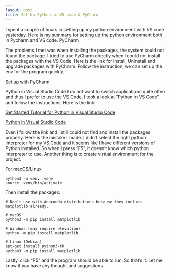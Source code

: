 ```yaml
---
layout: post
title: Set Up Python in VS code & PyCharm
---
```


I spent a couple of hours in setting up my python environment with VS code yesterday. Here is my summary for setting up the python environment both in Pycharm and VS code.
PyCharm

The problems I met was when installing the packages, the system could not found the package. I tried to use PyCharm directly when I could not install the packages with the VS Code. Here is the link for Install, Uninstall and upgrade packages with PyCharm. Follow the instruction, we can set up the env for the program quickly.

<a href="https://www.jetbrains.com/help/pycharm/installing-uninstalling-and-upgrading-packages.html">Set up with PyCharm</a>

Python in Visual Studio Code
I do not want to switch applications quite often and thus I prefer to use the VS Code. I took a look at “Python in VS Code” and follow the instructions. Here is the link:

<a href="https://code.visualstudio.com/docs/python/python-tutorial">Get Started Tutorial for Python in Visual Studio Code</a>

<a href="https://code.visualstudio.com/docs/languages/python">Python in Visual Studio Code</a>


Even I follow the link and I still could not find and install the packages properly. Here is the mistake I made.
I didn’t select the right python interpreter for my VS Code and it seems like I have different versions of Python installed. So when I press “F5”, it doesn’t know which python interpreter to use.
Another thing is to create virtual environment for the project.

For macOS/Linux
```
python3 -m venv .venv
source .venv/bin/activate
```

Then install the packages:
```
# Don't use with Anaconda distributions because they include matplotlib already.

# macOS
python3 -m pip install matplotlib

# Windows (may require elevation)
python -m pip install matplotlib

# Linux (Debian)
apt-get install python3-tk
python3 -m pip install matplotlib
```
Lastly, click “F5” and the program should be able to run.
So that’s it. Let me know if you have any thought and suggestions.